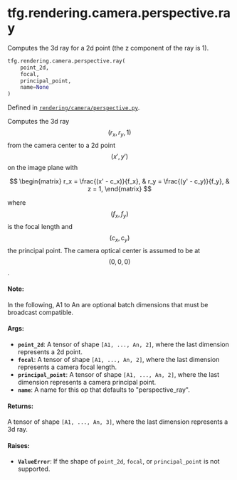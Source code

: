 <div itemscope itemtype="http://developers.google.com/ReferenceObject">
<meta itemprop="name" content="tfg.rendering.camera.perspective.ray" />
<meta itemprop="path" content="Stable" />
</div>

# tfg.rendering.camera.perspective.ray

Computes the 3d ray for a 2d point (the z component of the ray is 1).

``` python
tfg.rendering.camera.perspective.ray(
    point_2d,
    focal,
    principal_point,
    name=None
)
```



Defined in [`rendering/camera/perspective.py`](https://github.com/tensorflow/graphics/blob/master/tensorflow_graphics/rendering/camera/perspective.py).

<!-- Placeholder for "Used in" -->

Computes the 3d ray $$(r_x, r_y, 1)$$ from the camera center to a 2d point
$$(x', y')$$ on the image plane with

$$
\begin{matrix}
r_x = \frac{(x' - c_x)}{f_x}, & r_y = \frac{(y' - c_y)}{f_y}, & z = 1,
\end{matrix}
$$

where $$(f_x, f_y)$$ is the focal length and $$(c_x, c_y)$$ the principal
point. The camera optical center is assumed to be at $$(0, 0, 0)$$.

#### Note:

In the following, A1 to An are optional batch dimensions that must be
broadcast compatible.


#### Args:

* <b>`point_2d`</b>: A tensor of shape `[A1, ..., An, 2]`, where the last dimension
  represents a 2d point.
* <b>`focal`</b>: A tensor of shape `[A1, ..., An, 2]`, where the last dimension
  represents a camera focal length.
* <b>`principal_point`</b>: A tensor of shape `[A1, ..., An, 2]`, where the last
  dimension represents a camera principal point.
* <b>`name`</b>: A name for this op that defaults to "perspective_ray".


#### Returns:

A tensor of shape `[A1, ..., An, 3]`, where the last dimension represents
a 3d ray.


#### Raises:

* <b>`ValueError`</b>: If the shape of `point_2d`, `focal`, or `principal_point` is not
supported.
